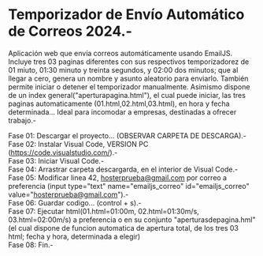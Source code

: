 # Temporizador de Envío Automático de Correos 2024.-
Aplicación web que envía correos automáticamente usando EmailJS. Incluye tres 03 paginas diferentes con sus respectivos temporizadorez de 01 miuto, 01:30 minuto y treinta segundos, y 02:00 dos minutos; que al llegar a cero, genera un nombre y asunto aleatorio para enviarlo. También permite iniciar o detener el temporizador manualmente. Asimismo dispone de un index general("aperturapagina.html"), el cual puede iniciar, las tres paginas automaticamente (01.html,02.html,03.html), en hora y fecha determinada... Ideal para incomodar a empresas, destinadas a ofrecer trabajo.-

Fase 01: Descargar el proyecto... (OBSERVAR CARPETA DE DESCARGA).- <br>
Fase 02: Instalar Visual Code, VERSION PC (https://code.visualstudio.com/).-<br>
Fase 03: Iniciar Visual Code.-<br>
Fase 04: Arrastrar carpeta descargarda, en el interior de Visual Code.-<br>
Fase 05: Modificar linea 42, hosterprueba@gmail.com por correo a preferencia (input type="text" name="emailjs_correo" id="emailjs_correo" value="hosterprueba@gmail.com").-<br>
Fase 06: Guardar codigo... (control + s).-<br>
Fase 07: Ejecutar html(01.html=01:00m, 02.html=01:30m/s, 03.html=02:00m/s) a preferencia  o en su conjunto "aperturasdepagina.hml"(el cual dispone de funcion automatica de apertura total, de los tres 03 html; fecha y hora, determinada a elegir)<br>
Fase 08: Fin.-

